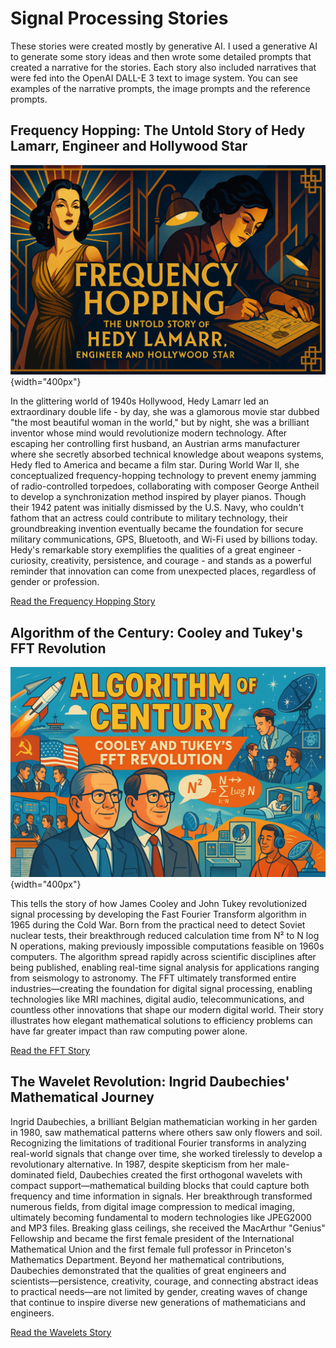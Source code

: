 # Signal Processing Stories

These stories were created mostly by generative AI.  I used a generative AI to
generate some story ideas and then wrote some detailed prompts that created
a narrative for the stories.  Each story also included narratives that were
fed into the OpenAI DALL-E 3 text to image system.  You can see examples
of the narrative prompts, the image prompts and the reference prompts.

## Frequency Hopping: The Untold Story of Hedy Lamarr, Engineer and Hollywood Star
![](./hedy-lamarr/cover.png){width="400px"}

In the glittering world of 1940s Hollywood, Hedy Lamarr led an extraordinary double life - by day, she was a glamorous movie star dubbed "the most beautiful woman in the world," but by night, she was a brilliant inventor whose mind would revolutionize modern technology. After escaping her controlling first husband, an Austrian arms manufacturer where she secretly absorbed technical knowledge about weapons systems, Hedy fled to America and became a film star. During World War II, she conceptualized frequency-hopping technology to prevent enemy jamming of radio-controlled torpedoes, collaborating with composer George Antheil to develop a synchronization method inspired by player pianos. Though their 1942 patent was initially dismissed by the U.S. Navy, who couldn't fathom that an actress could contribute to military technology, their groundbreaking invention eventually became the foundation for secure military communications, GPS, Bluetooth, and Wi-Fi used by billions today. Hedy's remarkable story exemplifies the qualities of a great engineer - curiosity, creativity, persistence, and courage - and stands as a powerful reminder that innovation can come from unexpected places, regardless of gender or profession.

[Read the Frequency Hopping Story](./hedy-lamarr/index.md)

## Algorithm of the Century: Cooley and Tukey's FFT Revolution
![](./fft/cover.png){width="400px"}

This tells the story of how James Cooley and John Tukey revolutionized signal processing by developing the Fast Fourier Transform algorithm in 1965 during the Cold War. Born from the practical need to detect Soviet nuclear tests, their breakthrough reduced calculation time from N² to N log N operations, making previously impossible computations feasible on 1960s computers. The algorithm spread rapidly across scientific disciplines after being published, enabling real-time signal analysis for applications ranging from seismology to astronomy. The FFT ultimately transformed entire industries—creating the foundation for digital signal processing, enabling technologies like MRI machines, digital audio, telecommunications, and countless other innovations that shape our modern digital world. Their story illustrates how elegant mathematical solutions to efficiency problems can have far greater impact than raw computing power alone.

[Read the FFT Story](./fft/index.md)

## The Wavelet Revolution: Ingrid Daubechies' Mathematical Journey

Ingrid Daubechies, a brilliant Belgian mathematician working in her garden in 1980, saw mathematical patterns where others saw only flowers and soil. Recognizing the limitations of traditional Fourier transforms in analyzing real-world signals that change over time, she worked tirelessly to develop a revolutionary alternative. In 1987, despite skepticism from her male-dominated field, Daubechies created the first orthogonal wavelets with compact support—mathematical building blocks that could capture both frequency and time information in signals. Her breakthrough transformed numerous fields, from digital image compression to medical imaging, ultimately becoming fundamental to modern technologies like JPEG2000 and MP3 files. Breaking glass ceilings, she received the MacArthur "Genius" Fellowship and became the first female president of the International Mathematical Union and the first female full professor in Princeton's Mathematics Department. Beyond her mathematical contributions, Daubechies demonstrated that the qualities of great engineers and scientists—persistence, creativity, courage, and connecting abstract ideas to practical needs—are not limited by gender, creating waves of change that continue to inspire diverse new generations of mathematicians and engineers.

[Read the Wavelets Story](./wavelets/index.md)
